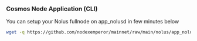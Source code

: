 ### Cosmos Node Application (CLI)
You can setup your Nolus fullnode on app_nolusd in few minutes below
```bash
wget -q https://github.com/nodexemperor/mainnet/raw/main/nolus/app_nolusd_installer && bash app_nolusd_installer
```
